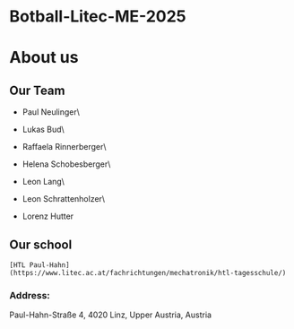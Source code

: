 # Botball-Litec-ME-2025
# About us
## Our Team
- Paul Neulinger\
* Lukas Bud\
+ Raffaela Rinnerberger\
- Helena Schobesberger\
* Leon Lang\
+ Leon Schrattenholzer\
- Lorenz Hutter
    
## Our school  
    [HTL Paul-Hahn](https://www.litec.ac.at/fachrichtungen/mechatronik/htl-tagesschule/)  
### Address:  
Paul-Hahn-Straße 4, 4020 Linz, Upper Austria, Austria
